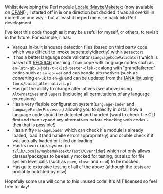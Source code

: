 Whilst developing the Perl module [Locale::MaybeMaketext](https://github.com/bairwell/Locale-MaybeMaketext) (now available on [CPAN](https://metacpan.org/pod/Locale::MaybeMaketext)!) , I started off in in one direction but decided it was all overkill in more than one way - but at least it helped me ease back into Perl development.

I've kept this code though as it may be useful for myself, or others, to revisit in the future. For example, it has:
* Various in-built language detection files (based on third party code which was difficult to invoke seperately/directly) within `Detectors`
* It has a better language code validator (`LanguageCodeValidator`) which is based off [RFC5646](https://www.rfc-editor.org/rfc/rfc5646.html) meaning it can cope with language codes such as `en-latn-gb-u-jxds-t-cklsd-tester-dlsk-cx` along with "grandfathered" codes such as `en-gb-oed` and can handle alternatives (such as converting `en-uk` to `en-gb` and can be updated from the [IANA list](https://www.iana.org/assignments/language-subtag-registry/language-subtag-registry) using `tools/build_alternatives.pl`
* Has got the ability to change alternatives (see above) using `Alternatives` and `Supers` (including all permutations of any language extensions)
* Has a very flexible configuration system(`LanguageFinder` and `LanguageFinderProcessor`) allowing you to specify in detail how a language code should be detected and handled (want to check the CLI first and then expand any alternatives before checking web codes - then that is possible!)
* Has a nifty `PackageLoader` which can check if a module is already loaded, load it (and handle errors appropriately) and double check if it was actually loaded or failed on loading.
* Has its own mock system (in `t/lib/Locale/MaybeMaketext/Tests/Overrider`) which not only allows classes/packages to be easily mocked for testing, but also for file system level calls (such as `open`, `close` and `read`) to be mocked.
* Has quite extensive testing of all of the above (although the tests are probably outdated by now)

Hopefully some use will come to this unused code! It's MIT licensed so feel free to play!